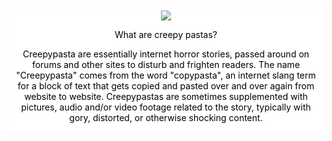 
<body>


  <div align= "center">
<div style= "background-color:White;color:Black;padding:2px 2px;">
<img src="https://img.buzzfeed.com/buzzfeed-static/static/2016-01/6/10/campaign_images/webdr05/whats-the-weirdest-creepypasta-page-youve-ever-r-2-17948-1452094065-2_dblbig.jpg">

What are creepy pastas?

Creepypasta are essentially internet horror stories, passed around on forums and other
sites to disturb and frighten readers. The name "Creepypasta" comes from the word "copypasta",
 an internet slang term for a block of text that gets copied and pasted over and over again
 from website to website. Creepypastas are sometimes supplemented with pictures, audio and/or
 video footage related to the story, typically with gory, distorted, or otherwise shocking content.


